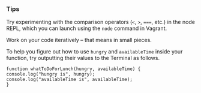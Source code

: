 ### Tips

Try experimenting with the comparison operators (`<`, `>`, `===`, etc.) in the node REPL, which you can launch using the `node` command in Vagrant.

Work on your code iteratively – that means in small pieces. 

To help you figure out how to use `hungry` and `availableTime` inside your function, try outputting their values to the Terminal as follows.


```
function whatToDoForLunch(hungry, availableTime) {
console.log("hungry is", hungry);
console.log("availableTime is", availableTime);
}
```
